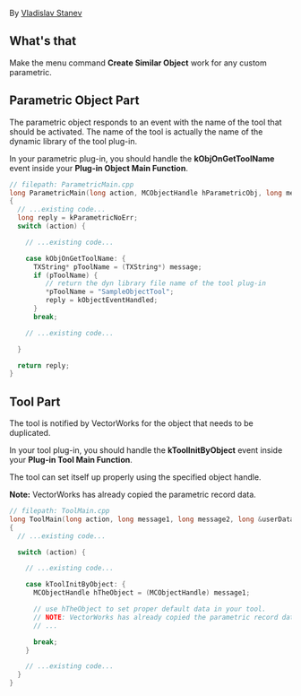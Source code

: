 By [Vladislav Stanev](mailto:vstanev@nemetschek.net)

## What's that

Make the menu command **Create Similar Object** work for any custom parametric.

## Parametric Object Part

The parametric object responds to an event with the name of the tool that should be activated. The name of the tool is actually the name of the dynamic library of the tool plug-in.

In your parametric plug-in, you should handle the **kObjOnGetToolName** event inside your **Plug-in Object Main Function**.

```cpp
// filepath: ParametricMain.cpp
long ParametricMain(long action, MCObjectHandle hParametricObj, long message, long &userData)
{
  // ...existing code...
  long reply = kParametricNoErr;
  switch (action) {

    // ...existing code...

    case kObjOnGetToolName: {
      TXString* pToolName = (TXString*) message;
      if (pToolName) {
         // return the dyn library file name of the tool plug-in
         *pToolName = "SampleObjectTool";
         reply = kObjectEventHandled;
      }
      break;

    // ...existing code...

  }

  return reply;
}
```

## Tool Part

The tool is notified by VectorWorks for the object that needs to be duplicated.

In your tool plug-in, you should handle the **kToolInitByObject** event inside your **Plug-in Tool Main Function**.

The tool can set itself up properly using the specified object handle.

**Note:** VectorWorks has already copied the parametric record data.

```cpp
// filepath: ToolMain.cpp
long ToolMain(long action, long message1, long message2, long &userData)
{
  // ...existing code...

  switch (action) {

    // ...existing code...

    case kToolInitByObject: {
      MCObjectHandle hTheObject = (MCObjectHandle) message1;

      // use hTheObject to set proper default data in your tool.
      // NOTE: VectorWorks has already copied the parametric record data
      // ...

      break;
    }

    // ...existing code...
  }
}
```
